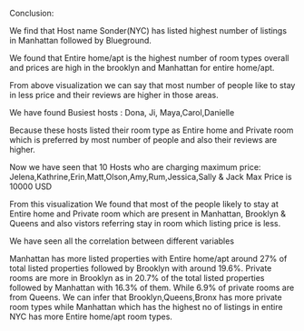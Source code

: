 Conclusion:

We find that Host name Sonder(NYC) has listed highest number of listings in Manhattan followed by Blueground.

We found that Entire home/apt is the highest number of room types overall and prices are high in the brooklyn and Manhattan for entire home/apt.

From above visualization we can say that most number of people like to stay in less price and their reviews are higher in those areas.

We have found Busiest hosts : Dona, Ji, Maya,Carol,Danielle

Because these hosts listed their room type as Entire home and Private room which is preferred by most number of people and also their reviews are higher.

Now we have seen that 10 Hosts who are charging maximum price: Jelena,Kathrine,Erin,Matt,Olson,Amy,Rum,Jessica,Sally & Jack
Max Price is 10000 USD

From this visualization We found that most of the people likely to stay at Entire home and Private room which are present in Manhattan, Brooklyn & Queens and also vistors referring stay in room which listing price is less.

We have seen all the correlation between different variables

Manhattan has more listed properties with Entire home/apt around 27% of total listed properties followed by Brooklyn with around 19.6%. Private rooms are more in Brooklyn as in 20.7% of the total listed properties followed by Manhattan with 16.3% of them. While 6.9% of private rooms are from Queens. We can infer that Brooklyn,Queens,Bronx has more private room types while Manhattan which has the highest no of listings in entire NYC has more Entire home/apt room types.
